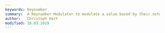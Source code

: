 ```yaml
---
keywords: Keynumber
summary:  A Keynumber Modulator to modulate a value based by their note.
author:   Christoph Hart
modified: 18.03.2019
---
```

  
